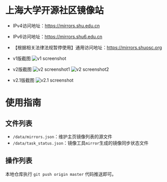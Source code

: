 # 上海大学开源社区镜像站

- IPv4访问地址：https://mirrors.shu.edu.cn
- IPv6访问地址：https://mirrors.shu6.edu.cn
- 【根据相关法律法规暂停使用】通用访问地址：https://mirrors.shuosc.org

- v1版截图
![v1 screenshot](https://ws2.sinaimg.cn/large/006tKfTcly1fiop8muo0vj30dd0k4dgm.jpg)

- v2版截图
![v2 screenshot1](https://vgy.me/4dH4WL.png)
![v2 screenshot2](https://vgy.me/IxmzHH.png)

- v2.1版截图
![v2.1 screenshot](https://vgy.me/mwmj6t.jpg)

# 使用指南

## 文件列表

- `/data/mirrors.json`：维护主页镜像列表的源文件
- `/data/task_status.json`：镜像工具`mirror`生成的镜像同步状态文件

## 操作列表

本地仓库执行 `git push origin master` 代码推送即可。
